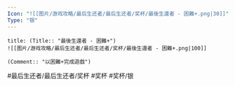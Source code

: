 ```yaml
---
Icon: "![[图片/游戏攻略/最后生还者/最后生还者/奖杯/最後生還者 - 困難+.png|30]]"
Type: "银"
---
```

```ad-common-silver-trophy
title: (Title:: "最後生還者 - 困難+")
![[图片/游戏攻略/最后生还者/最后生还者/奖杯/最後生還者 - 困難+.png|100]]

(Comment:: "以困難+完成遊戲")
```

#最后生还者/最后生还者/奖杯 #奖杯 #奖杯/银
